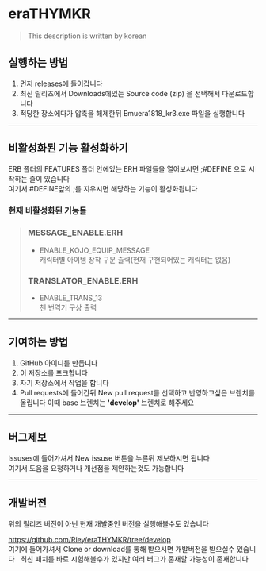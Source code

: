 # eraTHYMKR

> This description is written by korean

## 실행하는 방법

1. 먼저 releases에 들어갑니다
2. 최신 릴리즈에서 Downloads에있는 Source code (zip) 을 선택해서 다운로드합니다
3. 적당한 장소에다가 압축을 해제한뒤 Emuera1818_kr3.exe 파일을 실행합니다

------

## 비활성화된 기능 활성화하기

ERB 폴더의 FEATURES 폴더 안에있는 ERH 파일들을 열어보시면 ;#DEFINE 으로 시작하는 줄이 있습니다  
여기서 #DEFINE앞의 ;를 지우시면 해당하는 기능이 활성화됩니다

### 현재 비활성화된 기능들

>### MESSAGE_ENABLE.ERH  
>* ENABLE_KOJO_EQUIP_MESSAGE  
>캐릭터별 아이템 장착 구문 출력(현재 구현되어있는 캐릭터는 없음)
>### TRANSLATOR_ENABLE.ERH
>* ENABLE_TRANS_13  
>첸 번역기 구상 출력


------

## 기여하는 방법

1. GitHub 아이디를 만듭니다
2. 이 저장소를 포크합니다
3. 자기 저장소에서 작업을 합니다
4. Pull requests에 들어간뒤 New pull request를 선택하고 반영하고싶은 브렌치를 올립니다 이때 base 브렌치는 **'develop'** 브렌치로 해주세요


------

## 버그제보

Issuses에 들어가셔서 New issuse 버튼을 누른뒤 제보하시면 됩니다  
여기서 도움을 요청하거나 개선점을 제안하는것도 가능합니다

------

## 개발버전

위의 릴리즈 버전이 아닌 현재 개발중인 버전을 실행해볼수도 있습니다

https://github.com/Riey/eraTHYMKR/tree/develop  
여기에 들어가셔서 Clone or download를 통해 받으시면 개발버전을 받으실수 있습니다  
최신 패치를 바로 시험해볼수가 있지만 여러 버그가 존재할 가능성이 존재합니다
